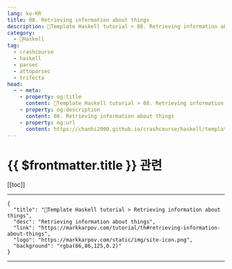 ```yaml
---
lang: ko-KR
title: 08. Retrieving information about things
description: 🐑Template Haskell tutorial > 08. Retrieving information about things
category:
  - 🐑Haskell
tag: 
  - crashcourse
  - haskell
  - parsec
  - attoparsec
  - trifecta
head:
  - - meta:
    - property: og:title
      content: 🐑Template Haskell tutorial > 08. Retrieving information about things
    - property: og:description
      content: 08. Retrieving information about things
    - property: og:url
      content: https://chanhi2000.github.io/crashcourse/haskell/template-haskell/08.html
---
```


# {{ $frontmatter.title }} 관련

[[toc]]

---

```component VPCard
{
  "title": "🐑Template Haskell tutorial > Retrieving information about things",
  "desc": "Retrieving information about things",
  "link": "https://markkarpov.com/tutorial/th#retrieving-information-about-things",
  "logo": "https://markkarpov.com/static/img/site-icon.png",
  "background": "rgba(86,86,125,0.2)"
}
```

---

<TagLinks />